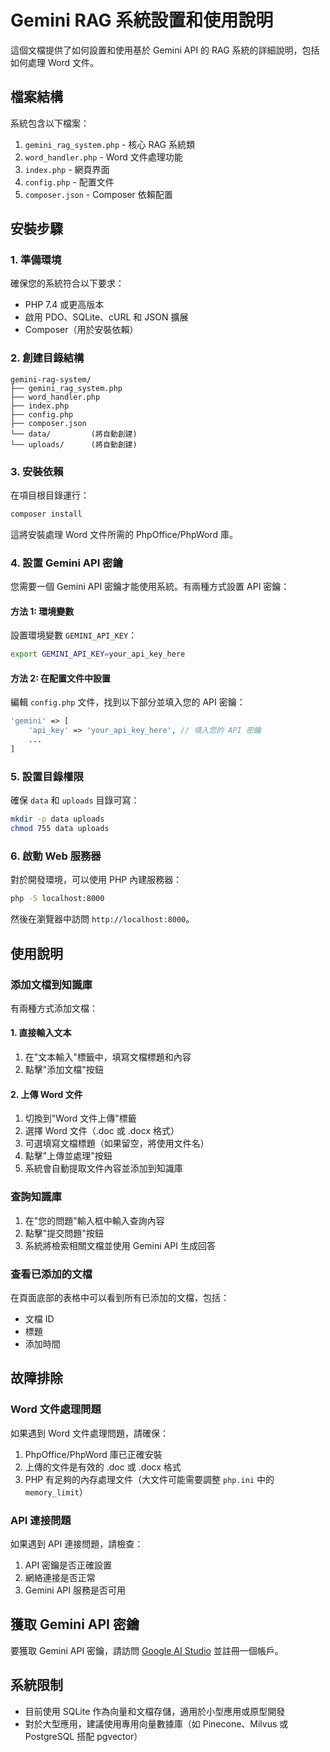 # Gemini RAG 系統設置和使用說明

這個文檔提供了如何設置和使用基於 Gemini API 的 RAG 系統的詳細說明，包括如何處理 Word 文件。

## 檔案結構

系統包含以下檔案：

1. `gemini_rag_system.php` - 核心 RAG 系統類
2. `word_handler.php` - Word 文件處理功能
3. `index.php` - 網頁界面
4. `config.php` - 配置文件
5. `composer.json` - Composer 依賴配置

## 安裝步驟

### 1. 準備環境

確保您的系統符合以下要求：
- PHP 7.4 或更高版本
- 啟用 PDO、SQLite、cURL 和 JSON 擴展
- Composer（用於安裝依賴）

### 2. 創建目錄結構

```
gemini-rag-system/
├── gemini_rag_system.php
├── word_handler.php
├── index.php
├── config.php
├── composer.json
└── data/         (將自動創建)
└── uploads/      (將自動創建)
```

### 3. 安裝依賴

在項目根目錄運行：

```bash
composer install
```

這將安裝處理 Word 文件所需的 PhpOffice/PhpWord 庫。

### 4. 設置 Gemini API 密鑰

您需要一個 Gemini API 密鑰才能使用系統。有兩種方式設置 API 密鑰：

#### 方法 1: 環境變數

設置環境變數 `GEMINI_API_KEY`：

```bash
export GEMINI_API_KEY=your_api_key_here
```

#### 方法 2: 在配置文件中設置

編輯 `config.php` 文件，找到以下部分並填入您的 API 密鑰：

```php
'gemini' => [
    'api_key' => 'your_api_key_here', // 填入您的 API 密鑰
    ...
]
```

### 5. 設置目錄權限

確保 `data` 和 `uploads` 目錄可寫：

```bash
mkdir -p data uploads
chmod 755 data uploads
```

### 6. 啟動 Web 服務器

對於開發環境，可以使用 PHP 內建服務器：

```bash
php -S localhost:8000
```

然後在瀏覽器中訪問 `http://localhost:8000`。

## 使用說明

### 添加文檔到知識庫

有兩種方式添加文檔：

#### 1. 直接輸入文本

1. 在"文本輸入"標籤中，填寫文檔標題和內容
2. 點擊"添加文檔"按鈕

#### 2. 上傳 Word 文件

1. 切換到"Word 文件上傳"標籤
2. 選擇 Word 文件（.doc 或 .docx 格式）
3. 可選填寫文檔標題（如果留空，將使用文件名）
4. 點擊"上傳並處理"按鈕
5. 系統會自動提取文件內容並添加到知識庫

### 查詢知識庫

1. 在"您的問題"輸入框中輸入查詢內容
2. 點擊"提交問題"按鈕
3. 系統將檢索相關文檔並使用 Gemini API 生成回答

### 查看已添加的文檔

在頁面底部的表格中可以看到所有已添加的文檔，包括：
- 文檔 ID
- 標題
- 添加時間

## 故障排除

### Word 文件處理問題

如果遇到 Word 文件處理問題，請確保：

1. PhpOffice/PhpWord 庫已正確安裝
2. 上傳的文件是有效的 .doc 或 .docx 格式
3. PHP 有足夠的內存處理文件（大文件可能需要調整 `php.ini` 中的 `memory_limit`）

### API 連接問題

如果遇到 API 連接問題，請檢查：

1. API 密鑰是否正確設置
2. 網絡連接是否正常
3. Gemini API 服務是否可用

## 獲取 Gemini API 密鑰

要獲取 Gemini API 密鑰，請訪問 [Google AI Studio](https://ai.google.dev/) 並註冊一個帳戶。

## 系統限制

- 目前使用 SQLite 作為向量和文檔存儲，適用於小型應用或原型開發
- 對於大型應用，建議使用專用向量數據庫（如 Pinecone、Milvus 或 PostgreSQL 搭配 pgvector）